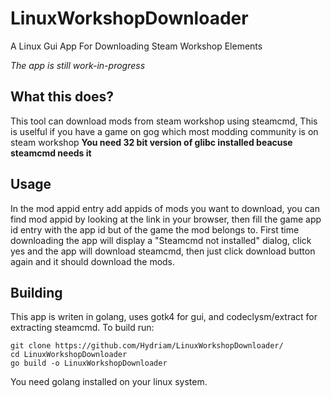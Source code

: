 # LinuxWorkshopDownloader
A Linux Gui App For Downloading Steam Workshop Elements

*The app is still work-in-progress*
## What this does?
This tool can download mods from steam workshop using steamcmd,
This is uselful if you have a game on gog which most modding community is on steam workshop
**You need 32 bit version of glibc installed beacuse steamcmd needs it**
## Usage
In the mod appid entry add appids of mods you want to download, you can find mod appid by looking at the link in your browser, then fill the game app id entry with the app id but of the game the mod belongs to.
First time downloading the app will display a "Steamcmd not installed" dialog, click yes and the app will download steamcmd, then just click download button again and it should download the mods.
## Building
This app is writen in golang, uses gotk4 for gui, and codeclysm/extract for extracting steamcmd.
To build run:
```
git clone https://github.com/Hydriam/LinuxWorkshopDownloader/
cd LinuxWorkshopDownloader
go build -o LinuxWorkshopDownloader
```
You need golang installed on your linux system.
